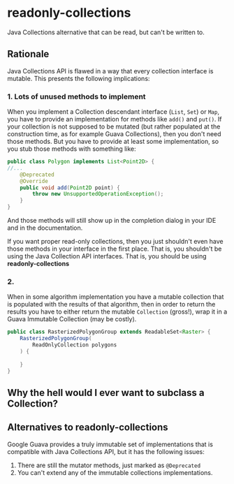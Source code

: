 # readonly-collections

Java Collections alternative that can be read, but can't be written to.

## Rationale

Java Collections API is flawed in a way that every collection interface is mutable. This presents the following 
implications:

### 1. Lots of unused methods to implement

When you implement a Collection descendant interface (`List`, `Set`) or `Map`, you have to provide an 
implementation for methods like `add()` and `put()`. If your collection is not supposed to be mutated (but rather 
populated at the construction time, as for example Guava Collections), then you don't need those methods. But you 
have to provide at least some implementation, so you stub those methods with something like:

```java
public class Polygon implements List<Point2D> {
//...
    @Deprecated
    @Override
    public void add(Point2D point) {
        throw new UnsupportedOperationException();
    }
}
```

And those methods will still show up in the completion dialog in your IDE and in the documentation.

If you want proper read-only collections, then you just shouldn't even have those methods in your interface in the 
first place. That is, you shouldn't be using the Java Collection API interfaces. That is, you should be using 
**readonly-collections**

### 2. 
When in some algorithm implementation you have a mutable collection that is populated with the results of that 
algorithm, then in order to return the results you have to either return the mutable `Collection` (gross!), wrap it 
in a Guava Immutable Collection (may be costly).

```java
public class RasterizedPolygonGroup extends ReadableSet<Raster> {
    RasterizedPolygonGroup(
        ReadOnlyCollection polygons
    ) {
        
    }
}
```

## Why the hell would I ever want to subclass a Collection?



## Alternatives to readonly-collections

Google Guava provides a truly immutable set of implementations that is compatible with Java Collections API, but it 
has the following issues:

1. There are still the mutator methods, just marked as `@Deprecated`
2. You can't extend any of the immutable collections implementations.